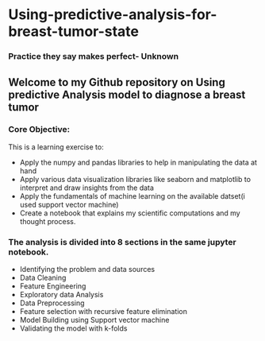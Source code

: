 #  Using-predictive-analysis-for-breast-tumor-state 
###  Practice they say makes perfect- Unknown

## Welcome to my Github repository on Using predictive Analysis model to diagnose a breast tumor

### Core Objective:
This is a learning exercise to:
* Apply the numpy and pandas libraries to help in manipulating the data at hand
* Apply various data visualization libraries like seaborn and matplotlib to interpret and draw insights from the data
* Apply the fundamentals of machine learning on the available datset(i used support vector machine)
* Create a notebook that explains my scientific computations and my thought process.

### The analysis is divided into 8 sections in the same jupyter notebook.
* Identifying the problem and data sources
* Data Cleaning
* Feature Engineering
* Exploratory data Analysis
* Data Preprocessing
* Feature selection with recursive feature elimination
* Model Building using Support vector machine
* Validating the model with k-folds
